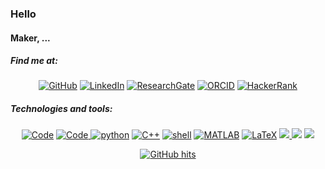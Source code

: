 ### Hello
#### Maker, ...

##### Find me at:
<p align="center">
    <a href="https://github.com/oumaimaLam" target="_blank"><img alt="GitHub" src="https://img.shields.io/badge/-@oumaimaLam-181717?style=flat-square&logo=GitHub&logoColor=white"></a>
    <a href="https://www.linkedin.com/in/oumaimalam/" target="_blank"><img alt="LinkedIn" src="https://img.shields.io/badge/-LinkedIn-0077B5?style=flat-square&logo=Linkedin&logoColor=white"></a>
    <a href="https://www.researchgate.net/profile/Oumaima_Lamaakel" target="_blank"><img alt="ResearchGate" src="https://img.shields.io/badge/-ResearchGate-00CCBB?style=flat-square&logo=ResearchGate&logoColor=white"></a>
    <a href="https://orcid.org/0000-0002-5243-6637" target="_blank"><img alt="ORCID" src="https://img.shields.io/badge/-ORCID-A6CE39?style=flat-square&logo=ORCID&logoColor=white"></a>
     <a href="https://www.hackerrank.com/oumaimalam" target="_blank"><img alt="HackerRank" src="https://img.shields.io/badge/-Hackerrank-2EC866?style=flat-square&logo=HackerRank&logoColor=white"></a>    
</p>

##### Technologies and tools:
<p align="center">
    <a href="https://github.com/oumaimaLam?tab=repositories" target="_blank"><img alt="Code" src="https://img.shields.io/badge/-code-000000?style=flat-square&logo=C&logoColor=white"></a>
    <a href="https://github.com/oumaimaLam?tab=repositories" target="_blank"><img alt="Code" <img src="https://img.shields.io/badge/c%20-%2300599C.svg?&style=flat-square&logo=c&logoColor=white"/>
    <a href="https://github.com/oumaimaLam?tab=repositories&language=python" target="_blank"><img alt="python" src="https://img.shields.io/badge/-R-276DC3?style=flat-square&logo=R&logoColor=white"></a>
    <a href="https://github.com/oumaimaLam?tab=repositories&language=c%2B%2B" target="_blank"><img alt="C++" src="https://img.shields.io/badge/-C%2B%2B-00599C?style=flat-square&logo=C%2B%2B&logoColor=white"></a>
    <a href="https://github.com/oumaimaLam?tab=repositories&language=shell" target="_blank"><img alt="shell" src="https://img.shields.io/badge/-shell-5391FE?style=flat-square&logo=PowerShell&logoColor=white"></a>
    <a href="https://github.com/oumaimaLam?tab=repositories&language=matlab" target="_blank"><img alt="MATLAB" src="https://img.shields.io/badge/-MATALB-0076A8?style=flat-square&logo=Mathworks&logoColor=white"></a>
    <a href="https://github.com/oumaimaLam?tab=repositories&language=TeX" target="_blank"><img alt="LaTeX" src="https://img.shields.io/badge/-LaTeX-008080?style=flat-square&logo=LaTeX&logoColor=white"></a>
    <a href="https://github.com/oumaimaLam?tab=repositories&language=Jupyter" target="_blank"><img src="https://img.shields.io/badge/Jupyter%20-%23F37626.svg?&style=flat-square&logo=Jupyter&logoColor=white" />
    <a href="https://github.com/oumaimaLam?tab=repositories&language=RaspberryPi" target="_blank"><img src="https://img.shields.io/badge/-Raspberry%20Pi-C51A4A?style=flat-square&logo=Raspberry-Pi"></a>
    <a href="https://github.com/oumaimaLam?tab=repositories&language=Arduino" target="_blank"><img src="https://img.shields.io/badge/-Arduino-00979D?style=flat-square&logo=Arduino&logoColor=white"/>
</p>

<p align="center">
    <a href="https://github.com/oumaimaLam/oumaimaLam" target="_blank"><img alt="GitHub hits" src="https://img.shields.io/github/last-commit/oumaimaLam/oumaimaLam?label=last%20updated&style=flat-square"></a>
</p>
